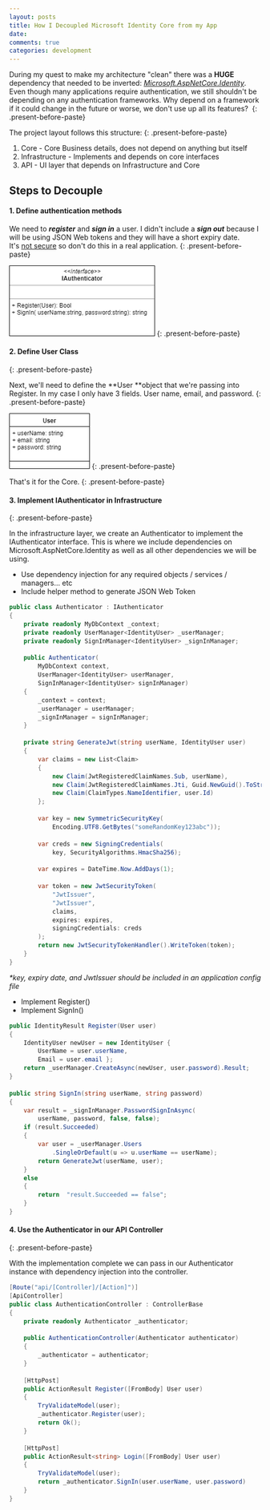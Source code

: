 ```yaml
---
layout: posts
title: How I Decoupled Microsoft Identity Core from my App
date:
comments: true
categories: development
---
```


During my quest to make my architecture "clean" there was a **HUGE** dependency that needed to be inverted: <u><em>Microsoft.AspNetCore.Identity</em></u>. Even though many applications require authentication, we still shouldn't be depending on any authentication frameworks. Why depend on a framework if it could change in the future or worse, we don't use up all its features?&nbsp;
{: .present-before-paste}

The project layout follows this structure:
{: .present-before-paste}

1. Core - Core Business details, does not depend on anything but itself
2. Infrastructure - Implements and depends on core interfaces
3. API - UI layer that depends on Infrastructure and Core

## Steps to Decouple

#### 1. Define authentication methods

We need to ***register*** and ***sign in*** a user. I didn't include a ***sign out*** because I will be using JSON Web tokens and they will have a short expiry date. It's&nbsp;<u>not secure</u> so don't do this in a real application.
{: .present-before-paste}

![](/uploads/iauthenticator-1.jpg)
{: .present-before-paste}

#### 2. Define User Class
{: .present-before-paste}

Next, we'll need to define the&nbsp;**User&nbsp;**object that we're passing into Register. In my case I only have 3 fields. User name, email, and password.
{: .present-before-paste}

![](/uploads/user.jpg)
{: .present-before-paste}

That's it for the Core.
{: .present-before-paste}

#### 3. Implement IAuthenticator in Infrastructure
{: .present-before-paste}

In the infrastructure layer, we create an Authenticator to implement the IAuthenticator interface. This is where we include dependencies on Microsoft.AspNetCore.Identity as well as all other dependencies we will be using.

* Use dependency injection for any required objects / services / managers… etc
* Include helper method to generate JSON Web Token

```csharp
public class Authenticator : IAuthenticator
{
    private readonly MyDbContext _context;
    private readonly UserManager<IdentityUser> _userManager;
    private readonly SignInManager<IdentityUser> _signInManager;

    public Authenticator(
        MyDbContext context,
        UserManager<IdentityUser> userManager,
        SignInManager<IdentityUser> signInManager)
    {
        _context = context;
        _userManager = userManager;
        _signInManager = signInManager;
    }

    private string GenerateJwt(string userName, IdentityUser user)
    {
        var claims = new List<Claim>
        {
            new Claim(JwtRegisteredClaimNames.Sub, userName),
            new Claim(JwtRegisteredClaimNames.Jti, Guid.NewGuid().ToString()),
            new Claim(ClaimTypes.NameIdentifier, user.Id)
        };

        var key = new SymmetricSecurityKey(
            Encoding.UTF8.GetBytes("someRandomKey123abc"));

        var creds = new SigningCredentials(
            key, SecurityAlgorithms.HmacSha256);

        var expires = DateTime.Now.AddDays(1);

        var token = new JwtSecurityToken(
            "JwtIssuer",
            "JwtIssuer",
            claims,
            expires: expires,
            signingCredentials: creds
        );
        return new JwtSecurityTokenHandler().WriteToken(token);
    }
}
```

*\*key, expiry date, and JwtIssuer should be included in an application config file*

* Implement Register()
* Implement SignIn()

```csharp
public IdentityResult Register(User user)
{
    IdentityUser newUser = new IdentityUser {
        UserName = user.userName,
        Email = user.email };
    return _userManager.CreateAsync(newUser, user.password).Result;
}

public string SignIn(string userName, string password)
{
    var result = _signInManager.PasswordSignInAsync(
        userName, password, false, false);
    if (result.Succeeded)
    {
        var user = _userManager.Users
            .SingleOrDefault(u => u.userName == userName);
        return GenerateJwt(userName, user);
    }
    else
    {
        return  "result.Succeeded == false";
    }
}
```

#### 4. Use the Authenticator in our API Controller
{: .present-before-paste}

With the implementation complete we can pass in our Authenticator instance with dependency injection into the controller.

```csharp
[Route("api/[Controller]/[Action]")]
[ApiController]
public class AuthenticationController : ControllerBase
{
    private readonly Authenticator _authenticator;

    public AuthenticationController(Authenticator authenticator)
    {
        _authenticator = authenticator;
    }

    [HttpPost]
    public ActionResult Register([FromBody] User user)
    {
        TryValidateModel(user);
        _authenticator.Register(user);
        return Ok();
    }

    [HttpPost]
    public ActionResult<string> Login([FromBody] User user)
    {
        TryValidateModel(user);
        return _authenticator.SignIn(user.userName, user.password)
    }
}
```

&nbsp;
